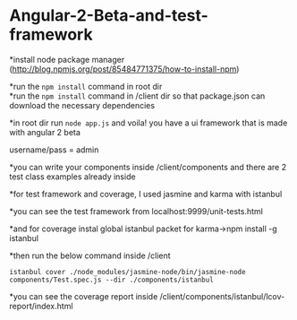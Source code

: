 # Angular-2-Beta-and-test-framework

*install node package manager   (http://blog.npmjs.org/post/85484771375/how-to-install-npm)  

*run the ```npm install``` command in root dir    
*run the ```npm install``` command in /client dir so that package.json can download the necessary dependencies 

*in root dir run ```node app.js``` and voila! you have a ui framework that is made with angular 2 beta  

username/pass = admin


*you can write your components inside /client/components and there are 2 test class examples already inside    

*for test framework and coverage, I used jasmine and karma with istanbul      

*you can see the test framework from localhost:9999/unit-tests.html     

*and for coverage instal global istanbul packet for karma->npm install -g istanbul     

*then run the below command inside /client    

```istanbul cover ./node_modules/jasmine-node/bin/jasmine-node components/Test.spec.js --dir ./components/istanbul```   

*you can see the coverage report inside /client/components/istanbul/lcov-report/index.html
